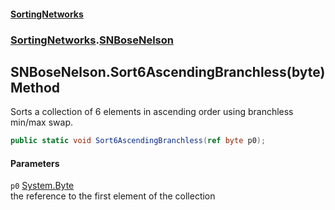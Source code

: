 #### [SortingNetworks](index.md 'index')
### [SortingNetworks](SortingNetworks.md 'SortingNetworks').[SNBoseNelson](SortingNetworks_SNBoseNelson.md 'SortingNetworks.SNBoseNelson')
## SNBoseNelson.Sort6AscendingBranchless(byte) Method
Sorts a collection of 6 elements in ascending order using branchless min/max swap.  
```csharp
public static void Sort6AscendingBranchless(ref byte p0);
```
#### Parameters
<a name='SortingNetworks_SNBoseNelson_Sort6AscendingBranchless(byte)_p0'></a>
`p0` [System.Byte](https://docs.microsoft.com/en-us/dotnet/api/System.Byte 'System.Byte')  
the reference to the first element of the collection
  
